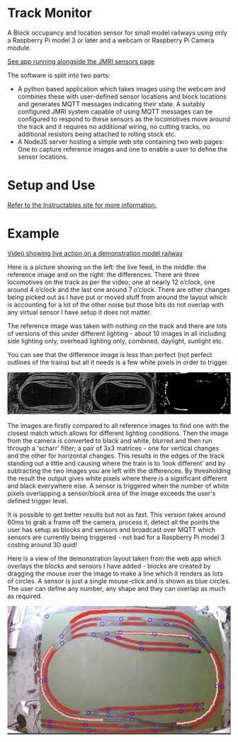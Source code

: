 # Track Monitor
A Block occupancy and location sensor for small model railways using only a Raspberry Pi model 3 or later and a webcam or Raspberry Pi Camera module.

[See app running alongside the JMRI sensors page](https://www.youtube.com/watch?v=h2c3jTDoKAY)


The software is split into two parts:
  * A python based application which takes images using the webcam and combines these with user-defined sensor locations and block locations and generates MQTT messages indicating their state.  A suitably configured JMRI system capable of using MQTT messages can be configured to respond to these sensors as the locomotives move around the track and it requires no additional wiring, no cutting tracks, no additional resistors being attached to rolling stock etc.
  * A NodeJS server hosting a simple web site containing two web pages:  One to capture reference images and one to enable a user to define the sensor locations.

# Setup and Use
[Refer to the Instructables site for more information.](https://www.instructables.com/Block-Occupancy-Detector-and-Position-Sensors-for-/)

# Example

[Video showing live action on a demonstration model railway](https://youtu.be/tM7jrEE13So)

Here is a picture showing on the left: the live feed, in the middle: the reference image and on the right: the differences.  There are three locomotives on the track as per the video; one at nearly 12 o’clock, one around 4 o’clock and the last one around 7 o’clock.  There are other changes being picked out as I have put or moved stuff from around the layout which is accounting for a lot of the other noise but those bits do not overlap with any virtual sensor I have setup it does not matter.

The reference image was taken with nothing on the track and there are lots of versions of this under different lighting - about 10 images in all including side lighting only, overhead lighting only, combined, daylight, sunlight etc.

You can see that the difference image is less than perfect (not perfect outlines of the trains) but all it needs is a few white pixels in order to trigger.

![Comparing images](https://github.com/davidgoddard/track-monitor/blob/main/example1.png)

The images are firstly compared to all reference images to find one with the closest match which allows for different lighting conditions.  Then the image from the camera is converted to black and white, blurred and then run through a ‘scharr’ filter; a pair of 3x3 matrices - one for vertical changes and the other for horizontal changes.  This results in the edges of the track standing out a little and causing where the train is to ‘look different’ and by subtracting the two images you are left with the differences.  By thresholding the result the output gives white pixels where there is a significant different and black everywhere else.  A sensor is triggered when the number of white pixels overlapping a sensor/block area of the image exceeds the user's defined trigger level.  

It is possible to get better results but not as fast.  This version takes around 60ms to grab a frame off the camera, process it, detect all the points the user has setup as blocks and sensors and broadcast over MQTT which sensors are currently being triggered - not bad for a Raspberry Pi model 3 costing around 30 quid!

Here is a view of the demonstration layout taken from the web app which overlays the blocks and sensors I have added - blocks are created by dragging the mouse over the image to make a line which it renders as lots of circles.  A sensor is just a single mouse-click and is shown as blue circles. The user can define any number, any shape and they can overlap as much as required.

![Comparing images](https://github.com/davidgoddard/track-monitor/blob/main/example2.png)
